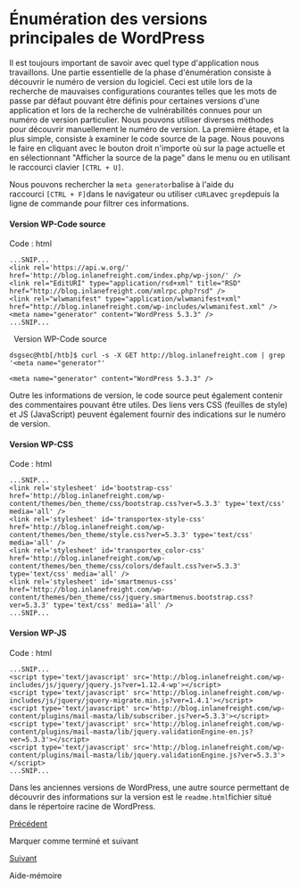 Énumération des versions principales de WordPress
=================================================

Il est toujours important de savoir avec quel type d'application nous travaillons. Une partie essentielle de la phase d'énumération consiste à découvrir le numéro de version du logiciel. Ceci est utile lors de la recherche de mauvaises configurations courantes telles que les mots de passe par défaut pouvant être définis pour certaines versions d'une application et lors de la recherche de vulnérabilités connues pour un numéro de version particulier. Nous pouvons utiliser diverses méthodes pour découvrir manuellement le numéro de version. La première étape, et la plus simple, consiste à examiner le code source de la page. Nous pouvons le faire en cliquant avec le bouton droit n'importe où sur la page actuelle et en sélectionnant "Afficher la source de la page" dans le menu ou en utilisant le raccourci clavier `[CTRL + U]`.

Nous pouvons rechercher la `meta generator`balise à l'aide du raccourci `[CTRL + F]`dans le navigateur ou utiliser `cURL`avec `grep`depuis la ligne de commande pour filtrer ces informations.

#### Version WP-Code source

Code : html

```
...SNIP...
<link rel='https://api.w.org/' href='http://blog.inlanefreight.com/index.php/wp-json/' />
<link rel="EditURI" type="application/rsd+xml" title="RSD" href="http://blog.inlanefreight.com/xmlrpc.php?rsd" />
<link rel="wlwmanifest" type="application/wlwmanifest+xml" href="http://blog.inlanefreight.com/wp-includes/wlwmanifest.xml" />
<meta name="generator" content="WordPress 5.3.3" />
...SNIP...

```

  Version WP-Code source

```
dsgsec@htb[/htb]$ curl -s -X GET http://blog.inlanefreight.com | grep '<meta name="generator"'

<meta name="generator" content="WordPress 5.3.3" />

```

Outre les informations de version, le code source peut également contenir des commentaires pouvant être utiles. Des liens vers CSS (feuilles de style) et JS (JavaScript) peuvent également fournir des indications sur le numéro de version.

#### Version WP-CSS

Code : html

```
...SNIP...
<link rel='stylesheet' id='bootstrap-css'  href='http://blog.inlanefreight.com/wp-content/themes/ben_theme/css/bootstrap.css?ver=5.3.3' type='text/css' media='all' />
<link rel='stylesheet' id='transportex-style-css'  href='http://blog.inlanefreight.com/wp-content/themes/ben_theme/style.css?ver=5.3.3' type='text/css' media='all' />
<link rel='stylesheet' id='transportex_color-css'  href='http://blog.inlanefreight.com/wp-content/themes/ben_theme/css/colors/default.css?ver=5.3.3' type='text/css' media='all' />
<link rel='stylesheet' id='smartmenus-css'  href='http://blog.inlanefreight.com/wp-content/themes/ben_theme/css/jquery.smartmenus.bootstrap.css?ver=5.3.3' type='text/css' media='all' />
...SNIP...

```

#### Version WP-JS

Code : html

```
...SNIP...
<script type='text/javascript' src='http://blog.inlanefreight.com/wp-includes/js/jquery/jquery.js?ver=1.12.4-wp'></script>
<script type='text/javascript' src='http://blog.inlanefreight.com/wp-includes/js/jquery/jquery-migrate.min.js?ver=1.4.1'></script>
<script type='text/javascript' src='http://blog.inlanefreight.com/wp-content/plugins/mail-masta/lib/subscriber.js?ver=5.3.3'></script>
<script type='text/javascript' src='http://blog.inlanefreight.com/wp-content/plugins/mail-masta/lib/jquery.validationEngine-en.js?ver=5.3.3'></script>
<script type='text/javascript' src='http://blog.inlanefreight.com/wp-content/plugins/mail-masta/lib/jquery.validationEngine.js?ver=5.3.3'></script>
...SNIP...

```

Dans les anciennes versions de WordPress, une autre source permettant de découvrir des informations sur la version est le `readme.html`fichier situé dans le répertoire racine de WordPress.

[Précédent](https://academy.hackthebox.com/module/17/section/57)

Marquer comme terminé et suivant

[Suivant](https://academy.hackthebox.com/module/17/section/87)

Aide-mémoire

